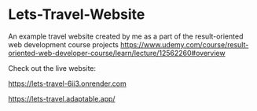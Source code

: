 # Lets-Travel-Website
An example travel website created by me as a part of the result-oriented web development course projects
https://www.udemy.com/course/result-oriented-web-developer-course/learn/lecture/12562260#overview

Check out the live website:

https://lets-travel-6ii3.onrender.com

https://lets-travel.adaptable.app/
